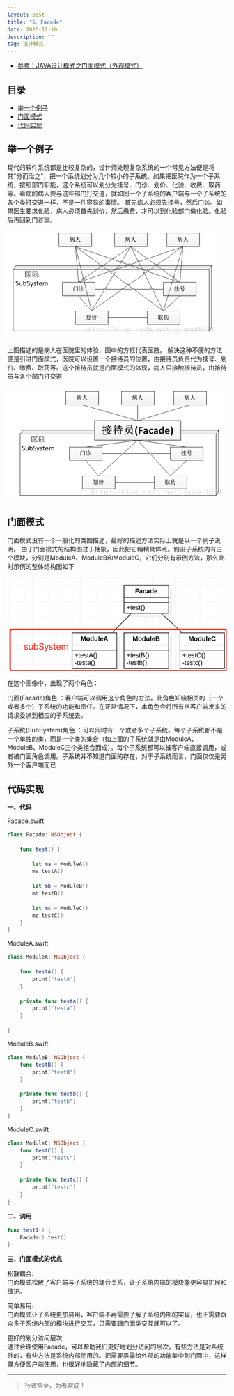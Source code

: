 ```yaml
---
layout: post
title: "6、Facade"
date: 2020-12-10
description: ""
tag: 设计模式
---
```



- [参考：JAVA设计模式之门面模式（外观模式）](https://www.runoob.com/w3cnote/facade-pattern-3.html)




## 目录

* [举一个例子](#content1)
* [门面模式](#content2)
* [代码实现](#content3)


<!-- ************************************************ -->
## <a id="content1"></a>举一个例子

现代的软件系统都是比较复杂的，设计师处理复杂系统的一个常见方法便是将其"分而治之"，把一个系统划分为几个较小的子系统。如果把医院作为一个子系统，按照部门职能，这个系统可以划分为挂号、门诊、划价、化验、收费、取药等。看病的病人要与这些部门打交道，就如同一个子系统的客户端与一个子系统的各个类打交道一样，不是一件容易的事情。
首先病人必须先挂号，然后门诊。如果医生要求化验，病人必须首先划价，然后缴费，才可以到化验部门做化验。化验后再回到门诊室。

<img src="/images/DesignPatterns/facade1.png" alt="img">

上图描述的是病人在医院里的体验，图中的方框代表医院。
解决这种不便的方法便是引进门面模式，医院可以设置一个接待员的位置，由接待员负责代为挂号、划价、缴费、取药等。这个接待员就是门面模式的体现，病人只接触接待员，由接待员与各个部门打交道

<img src="/images/DesignPatterns/facade2.png" alt="img">


<!-- ************************************************ -->
## <a id="content2"></a>门面模式

门面模式没有一个一般化的类图描述，最好的描述方法实际上就是以一个例子说明。
由于门面模式的结构图过于抽象，因此把它稍稍具体点。假设子系统内有三个模块，分别是ModuleA、ModuleB和ModuleC，它们分别有示例方法，那么此时示例的整体结构图如下

<img src="/images/DesignPatterns/facade3.png" alt="img">

在这个图像中，出现了两个角色：

门面(Facade)角色 ：客户端可以调用这个角色的方法。此角色知晓相关的（一个或者多个）子系统的功能和责任。在正常情况下，本角色会将所有从客户端发来的请求委派到相应的子系统去。

子系统(SubSystem)角色 ：可以同时有一个或者多个子系统。每个子系统都不是一个单独的类，而是一个类的集合（如上面的子系统就是由ModuleA、ModuleB、ModuleC三个类组合而成）。每个子系统都可以被客户端直接调用，或者被门面角色调用。子系统并不知道门面的存在，对于子系统而言，门面仅仅是另外一个客户端而已



<!-- ************************************************ -->
## <a id="content3"></a>代码实现

**一、代码**

Facade.swift

```swift
class Facade: NSObject {

    func test() {
        
        let ma = ModuleA()
        ma.testA()
        
        let mb = ModuleB()
        mb.testB()
        
        let mc = ModuleC()
        mc.testC()
    }
}
```

ModuleA.swift

```swift
class ModuleA: NSObject {

    func testA() {
        print("testA")
    }
    
    private func testa() {
        print("testa")
    }

}
```

ModuleB.swift

```swift
class ModuleB: NSObject {
    func testB() {
        print("testB")
    }
    
    private func testb() {
        print("testb")
    }
}
```

ModuleC.swift

```swift
class ModuleC: NSObject {
    func testC() {
        print("testC")
    }
    
    private func testc() {
        print("testc")
    }
}
```

**二、调用**

```swift
func test1() {
    Facade().test()
}
```

**三、门面模式的优点**

松散耦合:     
门面模式松散了客户端与子系统的耦合关系，让子系统内部的模块能更容易扩展和维护。

简单易用:       
门面模式让子系统更加易用，客户端不再需要了解子系统内部的实现，也不需要跟众多子系统内部的模块进行交互，只需要跟门面类交互就可以了。

更好的划分访问层次:      
通过合理使用Facade，可以帮助我们更好地划分访问的层次。有些方法是对系统外的，有些方法是系统内部使用的。把需要暴露给外部的功能集中到门面中，这样既方便客户端使用，也很好地隐藏了内部的细节。


----------
>  行者常至，为者常成！


